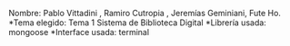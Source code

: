 Nombre: Pablo Vittadini , Ramiro Cutropia , Jeremías Geminiani, Fute Ho.
*Tema elegido: Tema 1 Sistema de Biblioteca Digital
*Librería usada: mongoose
*Interface usada: terminal

